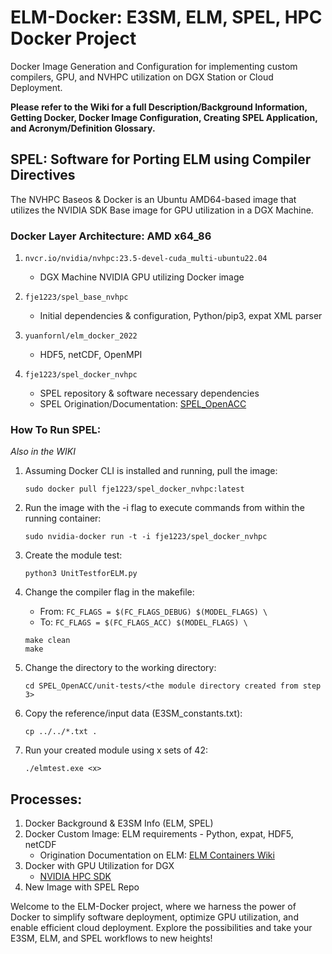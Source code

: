 # ELM-Docker: E3SM, ELM, SPEL, HPC Docker Project

Docker Image Generation and Configuration for implementing custom compilers, GPU, and NVHPC utilization on DGX Station or Cloud Deployment.

**Please refer to the Wiki for a full Description/Background Information, Getting Docker, Docker Image Configuration, Creating SPEL Application, and Acronym/Definition Glossary.**

## SPEL: Software for Porting ELM using Compiler Directives

The NVHPC Baseos & Docker is an Ubuntu AMD64-based image that utilizes the NVIDIA SDK Base image for GPU utilization in a DGX Machine.

### Docker Layer Architecture: AMD x64_86

1. `nvcr.io/nvidia/nvhpc:23.5-devel-cuda_multi-ubuntu22.04`
   - DGX Machine NVIDIA GPU utilizing Docker image

2. `fje1223/spel_base_nvhpc`
   - Initial dependencies & configuration, Python/pip3, expat XML parser

3. `yuanfornl/elm_docker_2022`
   - HDF5, netCDF, OpenMPI

4. `fje1223/spel_docker_nvhpc`
   - SPEL repository & software necessary dependencies
   - SPEL Origination/Documentation: [SPEL_OpenACC](https://github.com/peterdschwartz/SPEL_OpenACC)

### How To Run SPEL:
*Also in the WIKI*

1. Assuming Docker CLI is installed and running, pull the image:
   ```
   sudo docker pull fje1223/spel_docker_nvhpc:latest
   ```

2. Run the image with the -i flag to execute commands from within the running container:
   ```
   sudo nvidia-docker run -t -i fje1223/spel_docker_nvhpc
   ```

3. Create the module test:
   ```
   python3 UnitTestforELM.py
   ```

4. Change the compiler flag in the makefile:
   - From: `FC_FLAGS = $(FC_FLAGS_DEBUG) $(MODEL_FLAGS) \`
   - To: `FC_FLAGS = $(FC_FLAGS_ACC) $(MODEL_FLAGS) \`
   ```
   make clean
   make
   ```

5. Change the directory to the working directory:
   ```
   cd SPEL_OpenACC/unit-tests/<the module directory created from step 3>
   ```

6. Copy the reference/input data (E3SM_constants.txt):
   ```
   cp ../../*.txt .
   ```

7. Run your created module using x sets of 42:
   ```
   ./elmtest.exe <x>
   ```

## Processes:

1. Docker Background & E3SM Info (ELM, SPEL)
2. Docker Custom Image: ELM requirements - Python, expat, HDF5, netCDF
   - Origination Documentation on ELM: [ELM Containers Wiki](https://github.com/fmyuan/elm_containers/wiki)
3. Docker with GPU Utilization for DGX
   - [NVIDIA HPC SDK](https://developer.nvidia.com/hpc-sdk)
4. New Image with SPEL Repo

Welcome to the ELM-Docker project, where we harness the power of Docker to simplify software deployment, optimize GPU utilization, and enable efficient cloud deployment. Explore the possibilities and take your E3SM, ELM, and SPEL workflows to new heights!